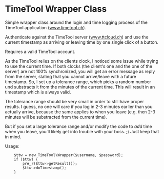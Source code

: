 # TimeTool Wrapper Class
Simple wrapper class around the login and time logging process of the TimeTool application (www.timetool.ch).

Authenticate against the TimeTool server (www.ttcloud.ch) and use the current timestamp as arriving or leaving time by one single click of a button.

Requires a valid TimeTool account.

As the TimeTool relies on the clients clock, I noticed some issue while trying to use the current time. If both clocks (the client's one and the one of the server) are not 100% synchronized, you will get an error message as reply from the server, stating that you cannot arrive/leave with a future timestamp. So, I set up a tolerance range, which picks a random number und substracts it from the minutes of the current time. This will result in an timestamp which is always valid.

The tolerance range should be very small in order to still have proper results. I guess, no one will care if you log in 2-3 minutes earlier than you actually arrive, because the same applies to when you leave (e.g. then 2-3 minutes will be substracted from the current time).

But if you set a large tolerance range and/or modify the code to *add* time when you leave, you'll likely get into trouble with your boss. ;) Just keep that in mind.

Usage:
```
	$ttw = new TimeTool\Wrapper($username, $password);
	if ($ttw) {
		pre_r($ttw->getResult());
		$ttw->doTimestamp();
	}
```